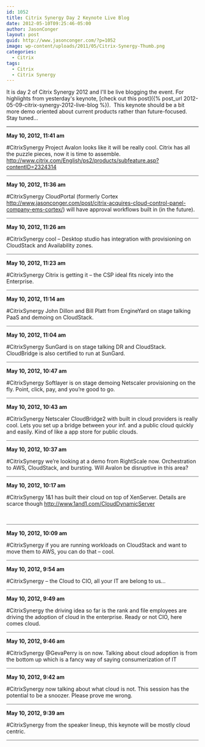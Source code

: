 ```yaml
---
id: 1052
title: Citrix Synergy Day 2 Keynote Live Blog
date: 2012-05-10T09:25:46-05:00
author: JasonConger
layout: post
guid: http://www.jasonconger.com/?p=1052
image: wp-content/uploads/2011/05/Citrix-Synergy-Thumb.png
categories:
  - Citrix
tags:
  - Citrix
  - Citrix Synergy
---
```

It is day 2 of Citrix Synergy 2012 and I'll be live blogging the event. For highlights from yesterday's keynote, [check out this post]({% post_url 2012-05-09-citrix-synergy-2012-live-blog %}).  This keynote should be a bit more demo oriented about current products rather than future-focused.  Stay tuned...<!--more-->

<hr />

<div id="liveblog-1052">
<div id="liveblog-entry-1073">

<strong>May 10, 2012, 11:41 am</strong>

#CitrixSynergy Project Avalon looks like it will be really cool. Citrix has all the puzzle pieces, now it is time to assemble. http://www.citrix.com/English/ps2/products/subfeature.asp?contentID=2324314
<div style="width: 100%; height: 1px; background-color: #6f6f6f; margin-bottom: 3px;"></div>
</div>
<div id="liveblog-entry-1072">

<strong>May 10, 2012, 11:36 am</strong>

#CitrixSynergy CloudPortal (formerly Cortex http://www.jasonconger.com/post/citrix-acquires-cloud-control-panel-company-ems-cortex/) will have approval workflows built in (in the future).
<div style="width: 100%; height: 1px; background-color: #6f6f6f; margin-bottom: 3px;"></div>
</div>
<div id="liveblog-entry-1071">

<strong>May 10, 2012, 11:26 am</strong>

#CitrixSynergy cool – Desktop studio has integration with provisioning on CloudStack and Availability zones.
<div style="width: 100%; height: 1px; background-color: #6f6f6f; margin-bottom: 3px;"></div>
</div>
<div id="liveblog-entry-1069">

<strong>May 10, 2012, 11:23 am</strong>

#CitrixSynergy Citrix is getting it – the CSP ideal fits nicely into the Enterprise.
<div style="width: 100%; height: 1px; background-color: #6f6f6f; margin-bottom: 3px;"></div>
</div>
<div id="liveblog-entry-1068">

<strong>May 10, 2012, 11:14 am</strong>

#CitrixSynergy John Dillon and Bill Platt from EngineYard on stage talking PaaS and demoing on CloudStack.
<div style="width: 100%; height: 1px; background-color: #6f6f6f; margin-bottom: 3px;"></div>
</div>
<div id="liveblog-entry-1066">

<strong>May 10, 2012, 11:04 am</strong>

#CitrixSynergy SunGard is on stage talking DR and CloudStack. CloudBridge is also certified to run at SunGard.
<div style="width: 100%; height: 1px; background-color: #6f6f6f; margin-bottom: 3px;"></div>
</div>
<div id="liveblog-entry-1065">

<strong>May 10, 2012, 10:47 am</strong>

#CitrixSynergy Softlayer is on stage demoing Netscaler provisioning on the fly. Point, click, pay, and you’re good to go.
<div style="width: 100%; height: 1px; background-color: #6f6f6f; margin-bottom: 3px;"></div>
</div>
<div id="liveblog-entry-1064">

<strong>May 10, 2012, 10:43 am</strong>

#CitrixSynergy Netscaler CloudBridge2 with built in cloud providers is really cool. Lets you set up a bridge between your inf. and a public cloud quickly and easily. Kind of like a app store for public clouds.
<div style="width: 100%; height: 1px; background-color: #6f6f6f; margin-bottom: 3px;"></div>
</div>
<div id="liveblog-entry-1063">

<strong>May 10, 2012, 10:37 am</strong>

#CitrixSynergy we’re looking at a demo from RightScale now. Orchestration to AWS, CloudStack, and bursting. Will Avalon be disruptive in this area?
<div style="width: 100%; height: 1px; background-color: #6f6f6f; margin-bottom: 3px;"></div>
</div>
<div id="liveblog-entry-1062">

<strong>May 10, 2012, 10:17 am</strong>

#CitrixSynergy 1&amp;1 has built their cloud on top of XenServer. Details are scarce though http://www.1and1.com/CloudDynamicServer

&nbsp;
<div style="width: 100%; height: 1px; background-color: #6f6f6f; margin-bottom: 3px;"></div>
</div>
<div id="liveblog-entry-1061">

<strong>May 10, 2012, 10:09 am</strong>

#CitrixSynergy if you are running workloads on CloudStack and want to move them to AWS, you can do that – cool.
<div style="width: 100%; height: 1px; background-color: #6f6f6f; margin-bottom: 3px;"></div>
</div>
<div id="liveblog-entry-1060">

<strong>May 10, 2012, 9:54 am</strong>

#CitrixSynergy – the Cloud to CIO, all your IT are belong to us…
<div style="width: 100%; height: 1px; background-color: #6f6f6f; margin-bottom: 3px;"></div>
</div>
<div id="liveblog-entry-1059">

<strong>May 10, 2012, 9:49 am</strong>

#CitrixSynergy the driving idea so far is the rank and file employees are driving the adoption of cloud in the enterprise. Ready or not CIO, here comes cloud.
<div style="width: 100%; height: 1px; background-color: #6f6f6f; margin-bottom: 3px;"></div>
</div>
<div id="liveblog-entry-1058">

<strong>May 10, 2012, 9:46 am</strong>

#CitrixSynergy @GevaPerry is on now. Talking about cloud adoption is from the bottom up which is a fancy way of saying consumerization of IT
<div style="width: 100%; height: 1px; background-color: #6f6f6f; margin-bottom: 3px;"></div>
</div>
<div id="liveblog-entry-1057">

<strong>May 10, 2012, 9:42 am</strong>

#CitrixSynergy now talking about what cloud is not. This session has the potential to be a snoozer. Please prove me wrong.
<div style="width: 100%; height: 1px; background-color: #6f6f6f; margin-bottom: 3px;"></div>
</div>
<div id="liveblog-entry-1056">

<strong>May 10, 2012, 9:39 am</strong>

#CitrixSynergy from the speaker lineup, this keynote will be mostly cloud centric.
<div style="width: 100%; height: 1px; background-color: #6f6f6f; margin-bottom: 3px;"></div>
</div>
</div>